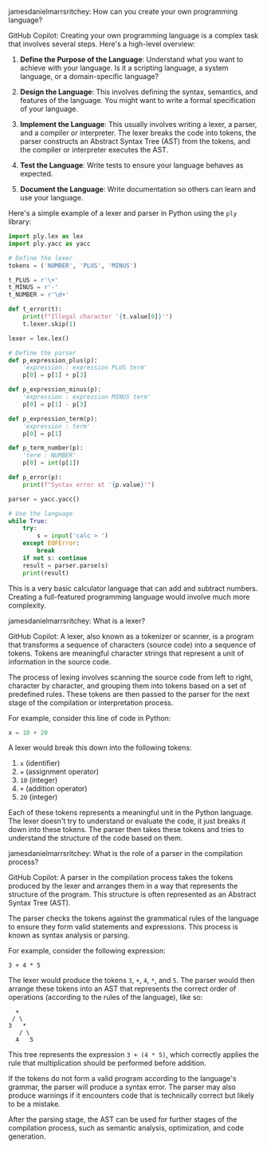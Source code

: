 jamesdanielmarrsritchey: How can you create your own programming language?

GitHub Copilot: Creating your own programming language is a complex task that involves several steps. Here's a high-level overview:

1. **Define the Purpose of the Language**: Understand what you want to achieve with your language. Is it a scripting language, a system language, or a domain-specific language?

2. **Design the Language**: This involves defining the syntax, semantics, and features of the language. You might want to write a formal specification of your language.

3. **Implement the Language**: This usually involves writing a lexer, a parser, and a compiler or interpreter. The lexer breaks the code into tokens, the parser constructs an Abstract Syntax Tree (AST) from the tokens, and the compiler or interpreter executes the AST.

4. **Test the Language**: Write tests to ensure your language behaves as expected.

5. **Document the Language**: Write documentation so others can learn and use your language.

Here's a simple example of a lexer and parser in Python using the `ply` library:

```python
import ply.lex as lex
import ply.yacc as yacc

# Define the lexer
tokens = ('NUMBER', 'PLUS', 'MINUS')

t_PLUS = r'\+'
t_MINUS = r'-'
t_NUMBER = r'\d+'

def t_error(t):
    print(f"Illegal character '{t.value[0]}'")
    t.lexer.skip(1)

lexer = lex.lex()

# Define the parser
def p_expression_plus(p):
    'expression : expression PLUS term'
    p[0] = p[1] + p[3]

def p_expression_minus(p):
    'expression : expression MINUS term'
    p[0] = p[1] - p[3]

def p_expression_term(p):
    'expression : term'
    p[0] = p[1]

def p_term_number(p):
    'term : NUMBER'
    p[0] = int(p[1])

def p_error(p):
    print(f"Syntax error at '{p.value}'")

parser = yacc.yacc()

# Use the language
while True:
    try:
        s = input('calc > ')
    except EOFError:
        break
    if not s: continue
    result = parser.parse(s)
    print(result)
```

This is a very basic calculator language that can add and subtract numbers. Creating a full-featured programming language would involve much more complexity.

jamesdanielmarrsritchey: What is a lexer?

GitHub Copilot: A lexer, also known as a tokenizer or scanner, is a program that transforms a sequence of characters (source code) into a sequence of tokens. Tokens are meaningful character strings that represent a unit of information in the source code.

The process of lexing involves scanning the source code from left to right, character by character, and grouping them into tokens based on a set of predefined rules. These tokens are then passed to the parser for the next stage of the compilation or interpretation process.

For example, consider this line of code in Python:

```python
x = 10 + 20
```

A lexer would break this down into the following tokens:

1. `x` (identifier)
2. `=` (assignment operator)
3. `10` (integer)
4. `+` (addition operator)
5. `20` (integer)

Each of these tokens represents a meaningful unit in the Python language. The lexer doesn't try to understand or evaluate the code, it just breaks it down into these tokens. The parser then takes these tokens and tries to understand the structure of the code based on them.

jamesdanielmarrsritchey: What is the role of a parser in the compilation process?

GitHub Copilot: A parser in the compilation process takes the tokens produced by the lexer and arranges them in a way that represents the structure of the program. This structure is often represented as an Abstract Syntax Tree (AST).

The parser checks the tokens against the grammatical rules of the language to ensure they form valid statements and expressions. This process is known as syntax analysis or parsing.

For example, consider the following expression:

```
3 + 4 * 5
```

The lexer would produce the tokens `3`, `+`, `4`, `*`, and `5`. The parser would then arrange these tokens into an AST that represents the correct order of operations (according to the rules of the language), like so:

```
  +
 / \
3   *
   / \
  4   5
```

This tree represents the expression `3 + (4 * 5)`, which correctly applies the rule that multiplication should be performed before addition.

If the tokens do not form a valid program according to the language's grammar, the parser will produce a syntax error. The parser may also produce warnings if it encounters code that is technically correct but likely to be a mistake.

After the parsing stage, the AST can be used for further stages of the compilation process, such as semantic analysis, optimization, and code generation.